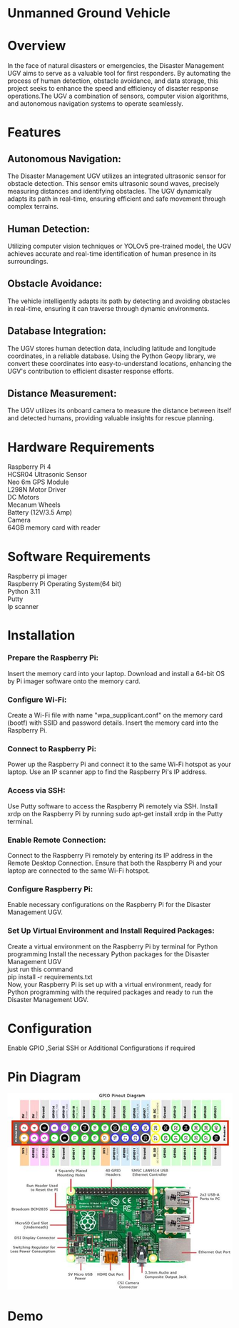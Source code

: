 # Unmanned Ground Vehicle
# Overview
In the face of natural disasters or emergencies, the Disaster Management UGV aims to serve as a valuable tool for first responders. By automating the process of human detection, obstacle avoidance, and data storage, this project seeks to enhance the speed and efficiency of disaster response operations.The UGV a combination of sensors, computer vision algorithms, and autonomous navigation systems to operate seamlessly. 

# Features
## Autonomous Navigation: 
The Disaster Management UGV utilizes an integrated ultrasonic sensor for obstacle detection. This sensor emits ultrasonic sound waves, precisely measuring distances and identifying obstacles. The UGV dynamically adapts its path in real-time, ensuring efficient and safe movement through complex terrains.

## Human Detection: 
Utilizing computer vision techniques or YOLOv5 pre-trained model, the UGV achieves accurate and real-time identification of human presence in its surroundings.

## Obstacle Avoidance: 
The vehicle intelligently adapts its path by detecting and avoiding obstacles in real-time, ensuring it can traverse through dynamic environments.

## Database Integration: 
The UGV stores human detection data, including latitude and longitude coordinates, in a reliable database. Using the Python Geopy library, we convert these coordinates into easy-to-understand locations, enhancing the UGV's contribution to efficient disaster response efforts.

## Distance Measurement: 
The UGV utilizes its onboard camera to measure the distance between itself and detected humans, providing valuable insights for rescue planning.

# Hardware Requirements
Raspberry Pi 4<br />
HCSR04 Ultrasonic Sensor<br />
Neo 6m GPS Module<br />
L298N Motor Driver<br />
DC Motors<br />
Mecanum Wheels<br />
Battery (12V/3.5 Amp)<br />
Camera<br />
64GB memory card with reader<br />

# Software Requirements
Raspberry pi imager<br />
Raspberry Pi Operating System(64 bit)<br />
Python 3.11<br />
Putty<br />
Ip scanner<br />

# Installation
### Prepare the Raspberry Pi:
Insert the memory card into your laptop.
Download and install a 64-bit OS by Pi imager software onto the memory card.
### Configure Wi-Fi:
Create a Wi-Fi file with name "wpa_supplicant.conf" on the memory card (bootf) with SSID and password details.
Insert the memory card into the Raspberry Pi.
### Connect to Raspberry Pi:
Power up the Raspberry Pi and connect it to the same Wi-Fi hotspot as your laptop.
Use an IP scanner app to find the Raspberry Pi's IP address.
### Access via SSH:
Use Putty software to access the Raspberry Pi remotely via SSH.
Install xrdp on the Raspberry Pi by running sudo apt-get install xrdp in the Putty terminal.
### Enable Remote Connection:
Connect to the Raspberry Pi remotely by entering its IP address in the Remote Desktop Connection.
Ensure that both the Raspberry Pi and your laptop are connected to the same Wi-Fi hotspot.
### Configure Raspberry Pi:
Enable necessary configurations on the Raspberry Pi for the Disaster Management UGV.
### Set Up Virtual Environment and Install Required Packages:
Create a virtual environment on the Raspberry Pi by terminal for Python programming
Install the necessary Python packages for the Disaster Management UGV <br/>just run this command <br/>
pip install -r requirements.txt <br/>
Now, your Raspberry Pi is set up with a virtual environment, ready for Python programming with the required packages and ready to run the Disaster Management UGV.
# Configuration
Enable GPIO ,Serial SSH or Additional Configurations if required

# Pin Diagram
![Pin Diagram](https://github.com/lokesh074/Unmanned-ground-vehicle/raw/main/image/pin_diagram.jpg)

# Demo

